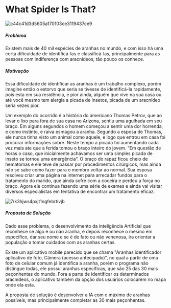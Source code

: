# What Spider Is That?

![c44c41d3d5605a170103ce3119437ce9](https://user-images.githubusercontent.com/55815856/111557969-8905ab80-876c-11eb-9c97-e0e47d98be8f.gif)

##### Problema 

Existem mais de 40 mil espécies de aranhas no mundo, e com isso há uma certa dificuldade de identificá-las e classificá-las, principalmente para as pessoas com indiferença com aracnídeos, tão pouco os conhece.

##### Motivação

Essa dificuldade de identificar as aranhas é um trabalho complexo, porém imagine então o estorvo que seria se tivesse de identificá-la rapidamente, pois esta em sua residência, e pior ainda, alguém que vive na sua casa ou até você mesmo tem alergia a picada de insetos, picada de um aracnídeo seria vezes pior.

Um exemplo do ocorrido é a história do americano Thomas Petrov, que ao levar o lixo para fora de sua casa no Arizona, sentiu uma agulhada em seu braço. Em alguns segundos o homem começou a sentir uma dor horrenda, e como instinto, e raiva esmagou a aranha. Segundo a esposa de Thomas, ele nunca tinha visto um animal como aquele, e logo que entrou em casa foi procurar informações sobre. Neste tempo a picada foi aumentando cada vez mais ate que a ferida tomou o braço inteiro do jovem. “Em questão de horas o caso, que inicialmente achávamos ser uma simples picada de inseto se tornou uma emergência”. O braço do rapaz ficou cheio de hematomas e ele teve de passar por procedimentos cirúrgicos, mas ainda não se sabe como fazer para o membro voltar ao normal. Sua esposa resolveu criar uma página na internet para arrecadar fundos para o tratamento do marido, que ainda sofre com a coceira e perdeu a força no braço. Agora ele continua fazendo uma série de exames e ainda vai visitar diversos especialistas em tentativa de encontrar um tratamento eficaz.

![7rk3hjws4pxjt1ngfebrtivjb](https://user-images.githubusercontent.com/55815856/111557796-1dbbd980-876c-11eb-9240-e2f4da67c777.jpg)


##### Proposta de Solução

Dado esse problema, o desenvolvimento da inteligência Artificial que reconhece se algo é ou não aranha, e depois reconhece o mesmo em específico, dar seu nome e se é de fato ou não venenosa, ira orientar a população a tomar cuidados com as aranhas certas.

Existe um aplicativo mobile parecido que se chama "Aranhas identificador aplicativo de foto, Câmera (acesso antecipado)", no qual a partir de uma foto de celular comum já identifica a aranha, porém o programa não distingue todas, ele possui aranhas especificas, que são 25 das 30 mais peçonhentas do mundo.
Fora a parte de identificar os determinados aracnídeos, o aplicativo também da opção dos usuários colocarem no mapa onde ela esta. 

A proposta de solução é desenvolver a IA com o máximo de aranhas possíveis, mas principalmente completar as 30 mais peçonhentas.
